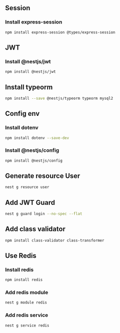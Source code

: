 ## Session
### Install express-session
```bash
npm install express-session @types/express-session
```

## JWT
### Install @nestjs/jwt
```bash
npm install @nestjs/jwt
```

## Install typeorm
```bash
npm install --save @nestjs/typeorm typeorm mysql2
```

## Config env
### Install dotenv
```bash
npm install dotenv --save-dev
```

### Install @nestjs/config
```bash
npm install @nestjs/config
```

## Generate resource User
```bash
nest g resource user
```

## Add JWT Guard
```bash
nest g guard login --no-spec --flat
```

## Add class validator
```bash
npm install class-validator class-transformer
```

## Use Redis
### Install redis
```bash
npm install redis
```

### Add redis module
```bash
nest g module redis
```

### Add redis service
```bash
nest g service redis
```
